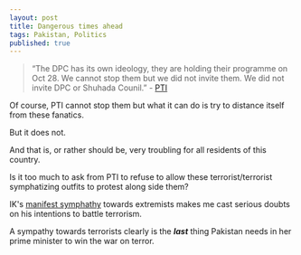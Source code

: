 ```yaml
---
layout: post
title: Dangerous times ahead
tags: Pakistan, Politics
published: true
---
```


> “The DPC has its own ideology, they are holding their programme on Oct 28. We cannot stop them but we did not invite them. We did not invite DPC or Shuhada Counil.” - [PTI](http://www.pakistantoday.com.pk/2016/10/25/national/pti-did-not-invite-dpc-banned-outfits-for-islamabad-lockdown-says-shah-mehmood/)

Of course, PTI cannot stop them but what it can do is try to distance itself from these fanatics.

But it does not.

And that is, or rather should be, very troubling for all residents of this country.

Is it too much to ask from PTI to refuse to allow these terrorist/terrorist symphatizing outfits to protest along side them?

IK's [manifest symphathy](http://nation.com.pk/national/24-Oct-2016/lal-masjid-hints-at-support-for-pti-s-islamabad-lockdown) towards extremists makes me cast serious doubts on his intentions to battle terrorism.

A sympathy towards terrorists clearly is the _**last**_ thing Pakistan needs in her prime minister to win the war on terror.

<!-- (IK denying fundamentalism can exist in Islam)[http://www.dailymotion.com/video/x1hrymv_imran-khan-speech-in-lal-masjid_news] -->
